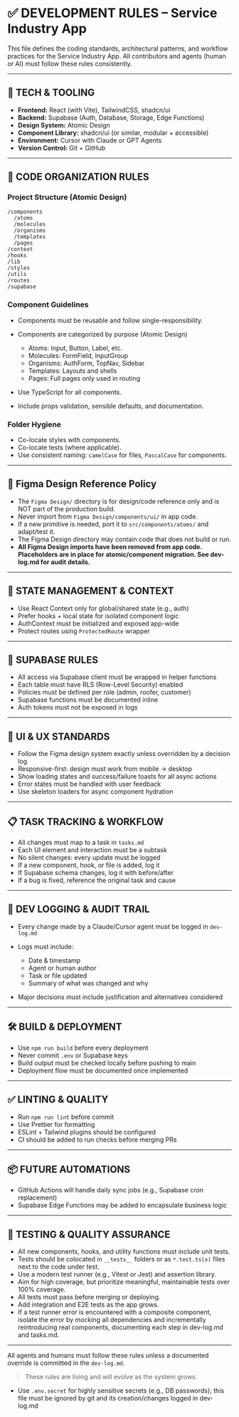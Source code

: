 # ✅ DEVELOPMENT RULES – Service Industry App

This file defines the coding standards, architectural patterns, and workflow practices for the Service Industry App. All contributors and agents (human or AI) must follow these rules consistently.

---

## 🔧 TECH & TOOLING

* **Frontend:** React (with Vite), TailwindCSS, shadcn/ui
* **Backend:** Supabase (Auth, Database, Storage, Edge Functions)
* **Design System:** Atomic Design
* **Component Library:** shadcn/ui (or similar, modular + accessible)
* **Environment:** Cursor with Claude or GPT Agents
* **Version Control:** Git + GitHub

---

## 🧱 CODE ORGANIZATION RULES

### Project Structure (Atomic Design)

```
/components
  /atoms
  /molecules
  /organisms
  /templates
  /pages
/context
/hooks
/lib
/styles
/utils
/routes
/supabase
```

### Component Guidelines

* Components must be reusable and follow single-responsibility.
* Components are categorized by purpose (Atomic Design)

  * Atoms: Input, Button, Label, etc.
  * Molecules: FormField, InputGroup
  * Organisms: AuthForm, TopNav, Sidebar
  * Templates: Layouts and shells
  * Pages: Full pages only used in routing
* Use TypeScript for all components.
* Include props validation, sensible defaults, and documentation.

### Folder Hygiene

* Co-locate styles with components.
* Co-locate tests (where applicable).
* Use consistent naming: `camelCase` for files, `PascalCase` for components.

---

## 📐 Figma Design Reference Policy

- The `Figma Design/` directory is for design/code reference only and is NOT part of the production build.
- Never import from `Figma Design/components/ui/` in app code.
- If a new primitive is needed, port it to `src/components/atoms/` and adapt/test it.
- The Figma Design directory may contain code that does not build or run.
- **All Figma Design imports have been removed from app code. Placeholders are in place for atomic/component migration. See dev-log.md for audit details.**

---

## 🧩 STATE MANAGEMENT & CONTEXT

* Use React Context only for global/shared state (e.g., auth)
* Prefer hooks + local state for isolated component logic
* AuthContext must be initialized and exposed app-wide
* Protect routes using `ProtectedRoute` wrapper

---

## 🔐 SUPABASE RULES

* All access via Supabase client must be wrapped in helper functions
* Each table must have RLS (Row-Level Security) enabled
* Policies must be defined per role (admin, roofer, customer)
* Supabase functions must be documented inline
* Auth tokens must not be exposed in logs

---

## 🎨 UI & UX STANDARDS

* Follow the Figma design system exactly unless overridden by a decision log
* Responsive-first: design must work from mobile → desktop
* Show loading states and success/failure toasts for all async actions
* Error states must be handled with user feedback
* Use skeleton loaders for async component hydration

---

## 📋 TASK TRACKING & WORKFLOW

* All changes must map to a task in `tasks.md`
* Each UI element and interaction must be a subtask
* No silent changes: every update must be logged
* If a new component, hook, or file is added, log it
* If Supabase schema changes, log it with before/after
* If a bug is fixed, reference the original task and cause

---

## 📝 DEV LOGGING & AUDIT TRAIL

* Every change made by a Claude/Cursor agent must be logged in `dev-log.md`
* Logs must include:

  * Date & timestamp
  * Agent or human author
  * Task or file updated
  * Summary of what was changed and why
* Major decisions must include justification and alternatives considered

---

## 🛠 BUILD & DEPLOYMENT

* Use `npm run build` before every deployment
* Never commit `.env` or Supabase keys
* Build output must be checked locally before pushing to main
* Deployment flow must be documented once implemented

---

## ✅ LINTING & QUALITY

* Run `npm run lint` before commit
* Use Prettier for formatting
* ESLint + Tailwind plugins should be configured
* CI should be added to run checks before merging PRs

---

## 📦 FUTURE AUTOMATIONS

* GitHub Actions will handle daily sync jobs (e.g., Supabase cron replacement)
* Supabase Edge Functions may be added to encapsulate business logic

---

## 🧪 TESTING & QUALITY ASSURANCE

* All new components, hooks, and utility functions must include unit tests.
* Tests should be colocated in `__tests__` folders or as `*.test.ts(x)` files next to the code under test.
* Use a modern test runner (e.g., Vitest or Jest) and assertion library.
* Aim for high coverage, but prioritize meaningful, maintainable tests over 100% coverage.
* All tests must pass before merging or deploying.
* Add integration and E2E tests as the app grows.
* If a test runner error is encountered with a composite component, isolate the error by mocking all dependencies and incrementally reintroducing real components, documenting each step in dev-log.md and tasks.md.

---

All agents and humans must follow these rules unless a documented override is committed in the `dev-log.md`.

> These rules are living and will evolve as the system grows.

* Use `.env.secret` for highly sensitive secrets (e.g., DB passwords); this file must be ignored by git and its creation/changes logged in dev-log.md
